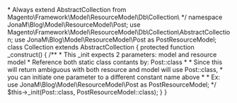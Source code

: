 <?php

declare(strict_types=1);

/**
 * Collection classes are placed inside the ResourceModel/<entity>
 * Always extend AbstractCollection from Magento\Framework\Model\ResourceModel\Db\Collection\
 */

namespace JonaM\Blog\Model\ResourceModel\Post;

use Magento\Framework\Model\ResourceModel\Db\Collection\AbstractCollection;
use JonaM\Blog\Model\ResourceModel\Post as PostResourceModel;

class Collection extends AbstractCollection
{

    protected function _construct()
    {
        /**
         * This _init expects 2 parameters: model and resource model
         * Reference both static class contants by: Post::class
         * 
         * Since this will return ambiguous with both resource and model will use Post::class,
         * you can initiate one parameter to a different constant name above
         * 
         * Ex: use JonaM\Blog\Model\ResourceModel\Post as PostResourceModel;
         */
        $this->_init(Post::class, PostResourceModel::class);
    }
}
